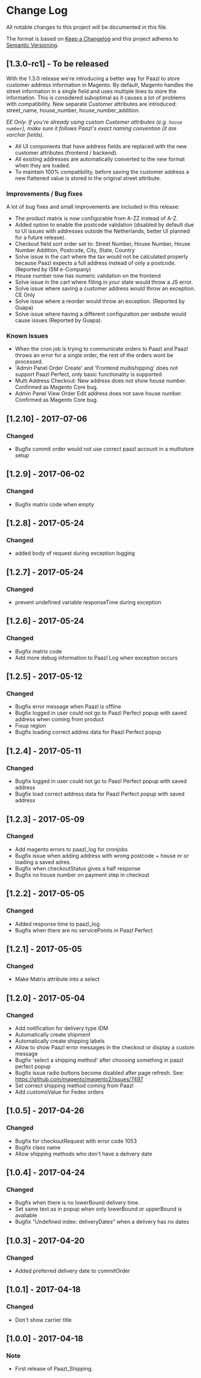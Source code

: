 # Change Log
All notable changes to this project will be documented in this file.

The format is based on [Keep a Changelog](http://keepachangelog.com/) 
and this project adheres to [Semantic Versioning](http://semver.org/).

## [1.3.0-rc1] - To be released

With the 1.3.0 release we're introducing a better way for Paazl to store customer address information in Magento. By default, Magento handles the street information in a single field and uses multiple lines to store the information. This is considered suboptimal as it causes a lot of problems with compatibility. New separate Customer attributes are introduced: street_name, house_number, house_number_addition.

*EE Only: If you're already using custom Customer attributes (e.g. `house number`), make sure it follows Paazl's exact naming convention (it are varchar fields).*

- All UI components that have address fields are replaced with the new customer attributes (frontend / backend).
- All existing addresses are automatically converted to the new format when they are loaded.
- To maintain 100% compatibility, before saving the customer address a new flattened value is stored in the original street attribute.

### Improvements / Bug fixes
A lot of bug fixes and small improvements are included in this release:
- The product matrix is now configurable from A-ZZ instead of A-Z.
- Added option to enable the postcode validation (disabled by default due to UI issues with addresses outside the Netherlands, better UI planned for a future release).
- Checkout field sort order set to: Street Number, House Number, House Number Addition, Postcode, City, State, Country
- Solve issue in the cart where the tax would not be calculated properly because Paazl expects a full address instead of only a postcode. (Reported by ISM e-Company)
- House number now has numeric validation on the frontend
- Solve issue in the cart where filling in your state would throw a JS error.
- Solve issue where saving a customer address would throw an exception. CE Only
- Solve issue where a reorder would throw an exception. (Reported by Guapa)
- Solve issue where having a different configuration per website would cause issues (Reported by Guapa).

### Known Issues
- When the cron job is trying to communicate orders to Paazl and Paazl throws an error for a single order, the rest of the orders wont be processed.
- 'Admin Panel Order Create' and 'Frontend multishipping' does not support Paazl Perfect, only basic functionality is supported
- Multi Address Checkout: New address does not show house number. Confirmed as Magento Core bug.
- Admin Panel View Order Edit address does not save house number. Confirmed as Magento Core bug.

## [1.2.10] - 2017-07-06
### Changed
- Bugfix commit order would not use correct paazl account in a multistore setup

## [1.2.9] - 2017-06-02
### Changed
- Bugfix matrix code when empty

## [1.2.8] - 2017-05-24
### Changed
- added body of request during exception logging

## [1.2.7] - 2017-05-24
### Changed
- prevent undefined variable responseTime during exception

## [1.2.6] - 2017-05-24
### Changed
- Bugfix matrix code
- Add more debug information to Paazl Log when exception occurs

## [1.2.5] - 2017-05-12
### Changed
- Bugfix error message when Paazl is offline
- Bugfix logged in user could not go to Paazl Perfect popup with saved address when coming from product
- Fixup region
- Bugfix loading correct addres data for Paazl Perfect popup

## [1.2.4] - 2017-05-11
### Changed
- Bugfix logged in user could not go to Paazl Perfect popup with saved address
- Bugfix load correct address data for Paazl Perfect popup with saved address

## [1.2.3] - 2017-05-09
### Changed
- Add magento errors to paazl_log for cronjobs
- Bugfix issue when adding address with wrong postcode + house nr or loading a saved adres.
- Bugfix when checkoutStatus gives a half response
- Bugfix no house number on payment step in checkout

## [1.2.2] - 2017-05-05
### Changed
- Added response time to paazl_log
- Bugfix when there are no servicePoints in Paazl Perfect

## [1.2.1] - 2017-05-05
### Changed
- Make Matrix attribute into a select

## [1.2.0] - 2017-05-04
### Changed
- Add notification for delivery type IDM
- Automatically create shipment
- Automatically create shipping labels
- Allow to show Paazl error messages in the checkout or display a custom message
- Bugfix 'select a shipping method' after choosing something in paazl perfect popup
- Bugfix issue radio buttons become disabled after page refresh. See: https://github.com/magento/magento2/issues/7497
- Set correct shipping method coming from Paazl
- Add customsValue for Fedex orders

## [1.0.5] - 2017-04-26
### Changed
- Bugfix for checkoutRequest with error code 1053
- Bugfix class name
- Allow shipping methods who don't have a delivery date

## [1.0.4] - 2017-04-24
### Changed
- Bugfix when there is no lowerBound delivery time.
- Set same text as in popup when only lowerBound or upperBound is available
- Bugfix "Undefined index: deliveryDates" when a delivery has no dates

## [1.0.3] - 2017-04-20
### Changed
- Added preferred delivery date to commitOrder

## [1.0.1] - 2017-04-18
### Changed
- Don't show carrier title

## [1.0.0] - 2017-04-18
### Note
- First release of Paazl_Shipping.
